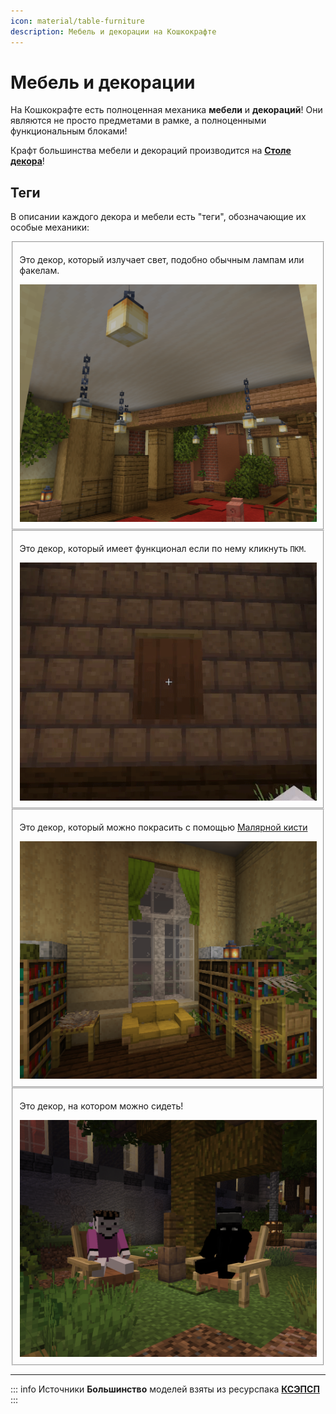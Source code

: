```yaml
---
icon: material/table-furniture
description: Мебель и декорации на Кошкокрафте
---
```


# Мебель и декорации

На Кошкокрафте есть полноценная механика **мебели** и **декораций**! Они являются не просто предметами в рамке, а полноценными функциональным блоками!

Крафт большинства мебели и декораций производится на [**Столе декора**](/bestiary/blocks/decor_table.md)!

## Теги

В описании каждого декора и мебели есть "теги", обозначающие их особые механики:

<Fieldset legend="Источник света">
    <p class="m-0">
        Это декор, который излучает свет, подобно обычным лампам или факелам.
    </p>
    <img src="/assets/gameplay/unique/decor/decor_light.png">
</Fieldset>

<Fieldset legend="Интерактивное">
    <p class="m-0">
        Это декор, который имеет функционал если по нему кликнуть <code>ПКМ</code>.
    </p>
    <img src="/assets/gameplay/unique/decor/curtain_gif.gif">
</Fieldset>

<Fieldset legend="Можно покрасить">
    <p class="m-0">
        Это декор, который можно покрасить с помощью <a href="../../../items/custom_items/paint_brush">Малярной кисти</a>
    </p>
    <img src="/assets/gameplay/unique/decor/decor_color.png">
</Fieldset>

<Fieldset legend="Можно сесть">
    <p class="m-0">
        Это декор, на котором можно сидеть!
    </p>
    <img src="/assets/gameplay/unique/decor/decor_sit.png">
</Fieldset>



***

::: info Источники
**Большинство** моделей взяты из ресурспака <a href="https://vk.com/ksepsp" target="_blank">**КСЭПСП**</a>
:::

